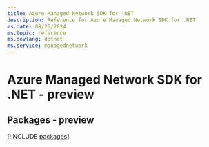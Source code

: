 ```yaml
---
title: Azure Managed Network SDK for .NET
description: Reference for Azure Managed Network SDK for .NET
ms.date: 08/26/2024
ms.topic: reference
ms.devlang: dotnet
ms.service: managednetwork
---
```

# Azure Managed Network SDK for .NET - preview
## Packages - preview
[!INCLUDE [packages](managed-network-index.md)]